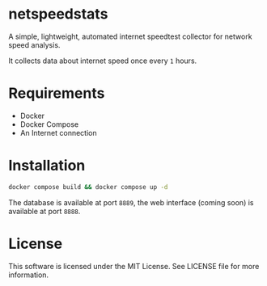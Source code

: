# netspeedstats

A simple, lightweight, automated internet speedtest collector for network speed analysis.

It collects data about internet speed once every `1` hours.

# Requirements

- Docker
- Docker Compose
- An Internet connection

# Installation

```bash
docker compose build && docker compose up -d
```

The database is available at port `8889`, the web interface (coming soon) is available at port `8888`.

# License

This software is licensed under the MIT License. See LICENSE file for more information.